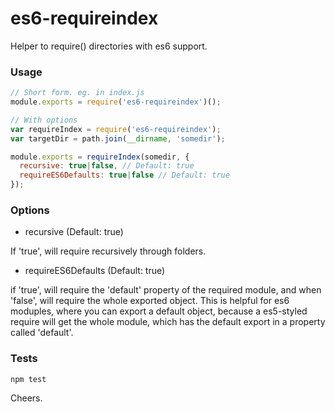 # es6-requireindex
Helper to require() directories with es6 support.


### Usage

```js
// Short form. eg. in index.js
module.exports = require('es6-requireindex')();
```

```js
// With options
var requireIndex = require('es6-requireindex');
var targetDir = path.join(__dirname, 'somedir');

module.exports = requireIndex(somedir, {
  recursive: true|false, // Default: true
  requireES6Defaults: true|false // Default: true
});
```


### Options
- recursive (Default: true)

If 'true', will require recursively through folders.

- requireES6Defaults (Default: true)

if 'true', will require the 'default' property of the required module, and when 'false', will require the whole exported object. This is helpful for es6 moduples, where you can export a default object, because a es5-styled require will get the whole module, which has the default export in a property called 'default'.


### Tests

```
npm test
```

Cheers.
